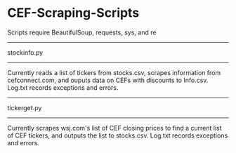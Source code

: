 CEF-Scraping-Scripts
====================
Scripts require BeautifulSoup, requests, sys, and re

******************************
stockinfo.py
******************************
Currently reads a list of tickers from stocks.csv, scrapes information
from cefconnect.com, and ouputs data on CEFs with discounts to Info.csv.
Log.txt records exceptions and errors.

******************************
tickerget.py
******************************
Currently scrapes wsj.com's list of CEF closing prices to find a current list 
of CEF tickers, and outputs the list to stocks.csv.
Log.txt records exceptions and errors.

